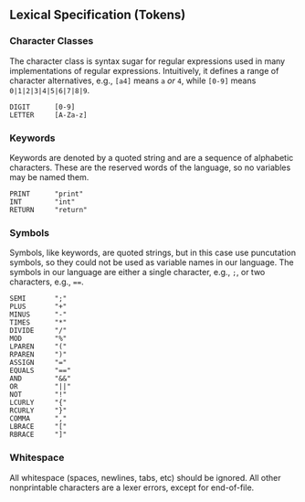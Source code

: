 ## Lexical Specification (Tokens)

### Character Classes

The character class is syntax sugar for regular expressions used in many implementations of regular expressions.  Intuitively, it defines a range of character alternatives, e.g., `[a4]` means `a` _or_ `4`, while `[0-9]` means `0|1|2|3|4|5|6|7|8|9`.

    DIGIT      [0-9]
    LETTER     [A-Za-z]

### Keywords

Keywords are denoted by a quoted string and are a sequence of alphabetic characters.  These are the reserved words of the language, so no variables may be named them.

    PRINT      "print"
    INT        "int"
    RETURN     "return"

### Symbols

Symbols, like keywords, are quoted strings, but in this case use puncutation symbols, so they could not be used as variable names in our language.  The symbols in our language are either a single character, e.g., `;`, or two characters, e.g., `==`.

    SEMI       ";"
    PLUS       "+"
    MINUS      "-"
    TIMES      "*"
    DIVIDE     "/"
    MOD        "%"
    LPAREN     "("
    RPAREN     ")"
    ASSIGN     "="
    EQUALS     "=="
    AND        "&&"
    OR         "||"
    NOT        "!"
    LCURLY     "{"
    RCURLY     "}"
    COMMA      ","
    LBRACE     "["
    RBRACE     "]"

### Whitespace

All whitespace (spaces, newlines, tabs, etc) should be ignored.  All other nonprintable characters are a lexer errors, except for end-of-file.
